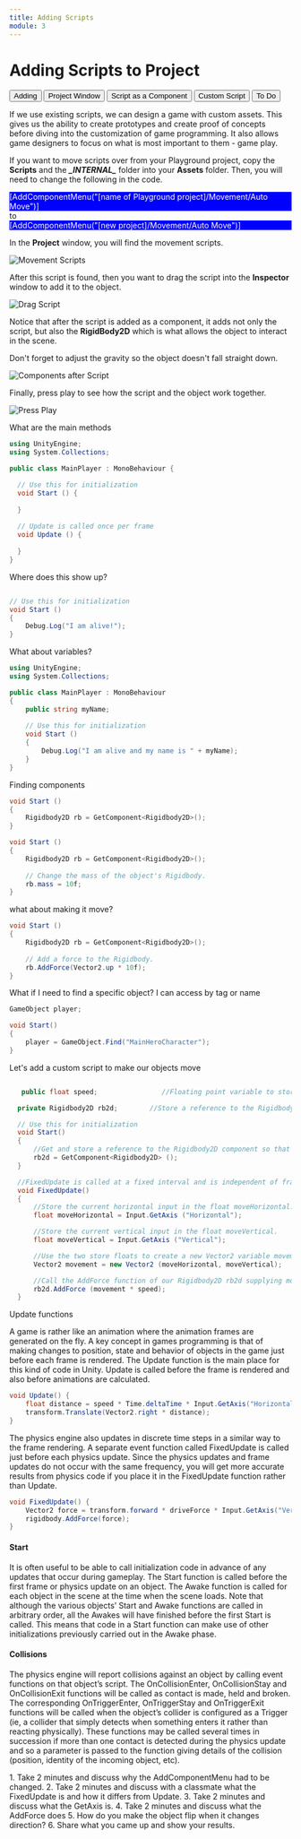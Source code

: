 ```yaml
---
title: Adding Scripts
module: 3
---
```


# Adding Scripts to Project

<div class="tab">
  <button class="tablinks active" onclick="openTab(event, 'Overview')">Adding</button>
  <button class="tablinks" onclick="openTab(event, 'Project')">Project Window</button>
<button class="tablinks" onclick="openTab(event, 'Component')">Script as a Component</button>
<button class="tablinks" onclick="openTab(event, 'Custom')">Custom Script</button>
<button class="tablinks" onclick="openTab(event, 'To Do')">To Do</button>

</div>

<div id="Overview" class="tabcontent" style="display:block">

<p>If we use existing scripts, we can design a game with custom assets.  This gives us the ability to create prototypes and create proof of concepts before diving into the customization of game programming.  It also allows game designers to focus on what is most important to them - game play.</p>

<p>If you want to move scripts over from your Playground project, copy the <b>Scripts</b> and the <b><i>_INTERNAL_</i></b> folder into your <b>Assets</b> folder.  Then, you will need to change the following in the code.</p>

<div style="background-color:blue;color:white">
  [AddComponentMenu("[name of Playground project]/Movement/Auto Move")]
</div>
to
<div style="background-color:blue;color:white">
[AddComponentMenu("[new project]/Movement/Auto Move")]
</div>

</div>
<div id="Project" class="tabcontent">

<p>In the <b>Project</b> window, you will find the movement scripts.</p>

<p><img src="../imgs/MovementScript.png" alt="Movement Scripts" /></p>

<p>After this script is found, then you want to drag the script into the <b>Inspector</b> window to add it to the object.</p>

<p><img src="../imgs/DragScript.png" alt="Drag Script" /></p>

</div>
<div id="Component" class="tabcontent">

<p>Notice that after the script is added as a component, it adds not only the script, but also the <b>RigidBody2D</b> which is what allows the object to interact in the scene.</p>

<p>Don't forget to adjust the gravity so the object doesn't fall straight down.</p>

<p><img src="../imgs/ComponentsAfterScript.png" alt="Components after Script" /></p>

<p>Finally, press play to see how the script and the object work together.</p>

<p><img src="../imgs/PressPlay.png" alt="Press Play" /></p>
</div>

<div id="Custom" class="tabcontent">
<div class="tabhtml" markdown="1">

  What are the main methods

  ```csharp
using UnityEngine;
using System.Collections;

public class MainPlayer : MonoBehaviour {

    // Use this for initialization
    void Start () {
    
    }
    
    // Update is called once per frame
    void Update () {
    
    }
}
```

Where does this show up?

```csharp

// Use this for initialization
void Start () 
{
    Debug.Log("I am alive!");
}

```

What about variables?

```csharp
using UnityEngine;
using System.Collections;

public class MainPlayer : MonoBehaviour 
{
    public string myName;
    
    // Use this for initialization
    void Start () 
    {
        Debug.Log("I am alive and my name is " + myName);
    }
}
```

Finding components

```csharp
void Start () 
{
    Rigidbody2D rb = GetComponent<Rigidbody2D>();
}
```

```csharp
void Start () 
{
    Rigidbody2D rb = GetComponent<Rigidbody2D>();
    
    // Change the mass of the object's Rigidbody.
    rb.mass = 10f;
}
```

what about making it move?

```csharp
void Start ()
{
    Rigidbody2D rb = GetComponent<Rigidbody2D>();
    
    // Add a force to the Rigidbody.
    rb.AddForce(Vector2.up * 10f);
}
```

What if I need to find a specific object? I can access by tag or name

```csharp
GameObject player;

void Start() 
{
    player = GameObject.Find("MainHeroCharacter");
}
```

Let's add a custom script to make our objects move

  ```csharp

     public float speed;                //Floating point variable to store the player's movement speed.

    private Rigidbody2D rb2d;        //Store a reference to the Rigidbody2D component required to use 2D Physics.

    // Use this for initialization
    void Start()
    {
        //Get and store a reference to the Rigidbody2D component so that we can access it.
        rb2d = GetComponent<Rigidbody2D> ();
    }

    //FixedUpdate is called at a fixed interval and is independent of frame rate. Put physics code here.
    void FixedUpdate()
    {
        //Store the current horizontal input in the float moveHorizontal.
        float moveHorizontal = Input.GetAxis ("Horizontal");

        //Store the current vertical input in the float moveVertical.
        float moveVertical = Input.GetAxis ("Vertical");

        //Use the two store floats to create a new Vector2 variable movement.
        Vector2 movement = new Vector2 (moveHorizontal, moveVertical);

        //Call the AddForce function of our Rigidbody2D rb2d supplying movement multiplied by speed to move our player.
        rb2d.AddForce (movement * speed);
    }
  ```

  Update functions


A game is rather like an animation where the animation frames are generated on the fly. A key concept in games programming is that of making changes to position, state and behavior of objects in the game just before each frame is rendered. The Update function is the main place for this kind of code in Unity. Update is called before the frame is rendered and also before animations are calculated.

```csharp
void Update() {
    float distance = speed * Time.deltaTime * Input.GetAxis("Horizontal");
    transform.Translate(Vector2.right * distance);
}

```

The physics engine also updates in discrete time steps in a similar way to the frame rendering. A separate event function called FixedUpdate is called just before each physics update. Since the physics updates and frame updates do not occur with the same frequency, you will get more accurate results from physics code if you place it in the FixedUpdate function rather than Update.

```csharp
void FixedUpdate() {
    Vector2 force = transform.forward * driveForce * Input.GetAxis("Vertical");
    rigidbody.AddForce(force);
}
```

#### Start

It is often useful to be able to call initialization code in advance of any updates that occur during gameplay. The Start function is called before the first frame or physics update on an object. The Awake function is called for each object in the scene at the time when the scene loads. Note that although the various objects’ Start and Awake functions are called in arbitrary order, all the Awakes will have finished before the first Start is called. This means that code in a Start function can make use of other initializations previously carried out in the Awake phase.

#### Collisions 

The physics engine will report collisions against an object by calling event functions on that object’s script. The OnCollisionEnter, OnCollisionStay and OnCollisionExit functions will be called as contact is made, held and broken. The corresponding OnTriggerEnter, OnTriggerStay and OnTriggerExit functions will be called when the object’s collider
is configured as a Trigger (ie, a collider that simply detects when something enters it rather than reacting physically). These functions may be called several times in succession if more than one contact is detected during the physics update and so a parameter is passed to the function giving details of the collision (position, identity of the incoming object, etc).



</div>
</div>

<div id="Custom" class="tabcontent">
<div class="tabhtml" markdown="1">
   1. Take 2 minutes and discuss why the AddComponentMenu had to be changed.
   2. Take 2 minutes and discuss with a classmate what the FixedUpdate is and how it differs from Update.
   3. Take 2 minutes and discuss what the GetAxis is.
   4. Take 2 minutes and discuss what the AddForce does
   5. How do you make the object flip when it changes direction?
   6. Share what you came up and show your results.
   </div>
</div>

